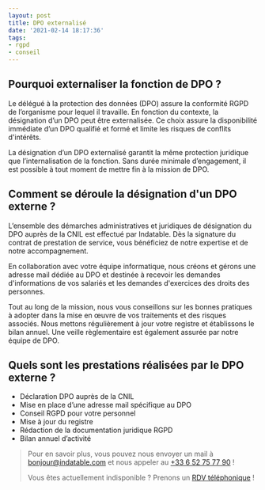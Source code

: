 ```yaml
---
layout: post
title: DPO externalisé
date: '2021-02-14 18:17:36'
tags:
- rgpd
- conseil
---
```


## Pourquoi externaliser la fonction de DPO ?

Le délégué à la protection des données (DPO) assure la conformité RGPD de l’organisme pour lequel il travaille. En fonction du contexte, la désignation d’un DPO peut être externalisée. Ce choix assure la disponibilité immédiate d’un DPO qualifié et formé et limite les risques de conflits d'intérêts.

La désignation d’un DPO externalisé garantit la même protection juridique que l’internalisation de la fonction. Sans durée minimale d’engagement, il est possible à tout moment de mettre fin à la mission de DPO.

## Comment se déroule la désignation d'un DPO externe ?

L’ensemble des démarches administratives et juridiques de désignation du DPO auprès de la CNIL est effectué par Indatable. Dès la signature du contrat de prestation de service, vous bénéficiez de notre expertise et de notre accompagnement.

En collaboration avec votre équipe informatique, nous créons et gérons une adresse mail dédiée au DPO et destinée à recevoir les demandes d'informations de vos salariés et les demandes d'exercices des droits des personnes.

Tout au long de la mission, nous vous conseillons sur les bonnes pratiques à adopter dans la mise en œuvre de vos traitements et des risques associés. Nous mettons régulièrement à jour votre registre et établissons le bilan annuel. Une veille règlementaire est également assurée par notre équipe de DPO.

## Quels sont les prestations réalisées par le DPO externe ?

- Déclaration DPO auprès de la CNIL
- Mise en place d’une adresse mail spécifique au DPO
- Conseil RGPD pour votre personnel
- Mise à jour du registre
- Rédaction de la documentation juridique RGPD
- Bilan annuel d’activité

> Pour en savoir plus, vous pouvez nous envoyer un mail à [bonjour@indatable.com](mailto:bonjour@indatable.com) et nous appeler au [+33 6 52 75 77 90](tel:0033652757790) !  
>   
> Vous êtes actuellement indisponible ? Prenons un [RDV téléphonique](https://calendly.com/indatable/rdv) !

